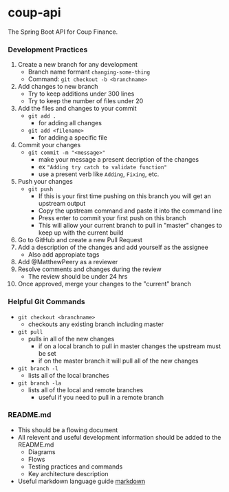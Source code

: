# coup-api
The Spring Boot API for Coup Finance.

### Development Practices
1. Create a new branch for any development
    - Branch name formant `changing-some-thing`
    - Command: `git checkout -b <branchname>` 
2. Add changes to new branch
    - Try to keep additions under 300 lines
    - Try to keep the number of files under 20
3. Add the files and changes to your commit
    - `git add .`
        - for adding all changes
    - `git add <filename>` 
        - for adding a specific file
4. Commit your changes 
    - `git commit -m "<message>"`
        - make your message a present decription of the changes
        - ex `"Adding try catch to validate function"`
        - use a present verb like `Adding`, `Fixing`, etc.
5. Push your changes
    - `git push`
        - If this is your first time pushing on this branch you will get an upstream output
        - Copy the upstream command and paste it into the command line
        - Press enter to commit your first push on this branch
        - This will allow your current branch to pull in "master" changes to keep up with the current build
6. Go to GitHub and create a new Pull Request
7. Add a description of the changes and add yourself as the assignee
    - Also add appropiate tags
8. Add @MatthewPeery as a reviewer
9. Resolve comments and changes during the review
    - The review should be under 24 hrs
10.  Once approved, merge your changes to the "current" branch

### Helpful Git Commands
- `git checkout <branchname>`
    - checkouts any existing branch including master
- `git pull`
    - pulls in all of the new changes
       - if on a local branch to pull in master changes the upstream must be set
       - if on the master branch it will pull all of the new changes
- `git branch -l`
    - lists all of the local branches
- `git branch -la`
    - lists all of the local and remote branches
        - useful if you need to pull in a remote branch
### README.md
- This should be a flowing document
- All relevent and useful development information should be added to the README.md
    - Diagrams
    - Flows
    - Testing practices and commands
    - Key architecture description
- Useful markdown language guide [markdown](https://www.markdownguide.org/basic-syntax/)
